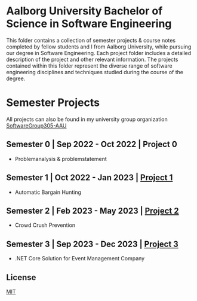 # Aalborg University Bachelor of Science in Software Engineering

This folder contains a collection of semester projects & course notes completed by fellow students and I from Aalborg University, while pursuing our degree in Software Engineering. Each project folder includes a detailed description of the project and other relevant information. The projects contained within this folder represent the diverse range of software engineering disciplines and techniques studied during the course of the degree. 



# Semester Projects
All projects can also be found in my university group organization [SoftwareGroup305-AAU]([https://github.com/orgs/SoftwareMoggers-AAU/repositories](https://github.com/SoftwareGroup305-AAU/P4))

## Semester 0 | Sep 2022 - Oct 2022 | Project 0 
- Problemanalysis & problemstatement
## Semester 1 | Oct 2022 - Jan 2023 | [Project 1](https://github.com/Emilprivate/Esd.EDU/tree/main/AAU-BSc-Software/Project-P1)
- Automatic Bargain Hunting
## Semester 2 | Feb 2023 - May 2023 | [Project 2](https://github.com/Emilprivate/Esd.EDU/tree/main/AAU-BSc-Software/Project-P2)
- Crowd Crush Prevention
## Semester 3 | Sep 2023 - Dec 2023 | [Project 3](https://github.com/Emilprivate/Esd.EDU/tree/main/AAU-BSc-Software/Project-P3)
- .NET Core Solution for Event Management Company

## License

[MIT](https://choosealicense.com/licenses/mit/)
